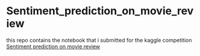 # Sentiment_prediction_on_movie_review
this repo contains the notebook that i submitted for the kaggle competition [Sentiment prediction on movie review](https://www.kaggle.com/competitions/sentiment-prediction-on-movie-reviews)
